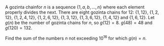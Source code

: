 A gozinta chainfor $n$ is a sequence $\{1,a,b,\dots,n\}$ where each element properly divides the next.
There are eight gozinta chains for $12$:
$\{1,12\}$, $\{1,2,12\}$, $\{1,2,4,12\}$, $\{1,2,6,12\}$, $\{1,3,12\}$, $\{1,3,6,12\}$, $\{1,4,12\}$ and $\{1,6,12\}$. 
Let $g(n)$ be the number of gozinta chains for $n$, so $g(12)=8$.
$g(48)=48$ and $g(120)=132$.


Find the sum of the numbers $n$  not exceeding $10^{16}$ for which $g(n)=n$.